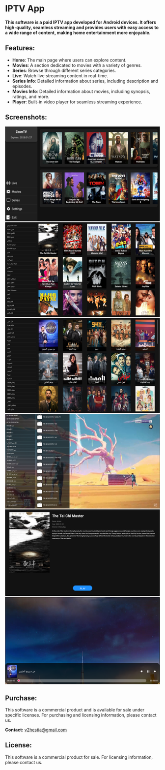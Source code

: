 # IPTV App

**This software is a paid IPTV app developed for Android devices. It offers high-quality, seamless streaming and provides users with easy access to a wide range of content, making home entertainment more enjoyable.**

## Features:
- **Home**: The main page where users can explore content.
- **Movies**: A section dedicated to movies with a variety of genres.
- **Series**: Browse through different series categories.
- **Live**: Watch live streaming content in real-time.
- **Series Info**: Detailed information about series, including description and episodes.
- **Movies Info**: Detailed information about movies, including synopsis, ratings, and more.
- **Player**: Built-in video player for seamless streaming experience.

## Screenshots:
![Home Screen](home_screen.png)
![Movies Section](movies_section.png)
![Series Section](series_section.png)
![Live Section](live_section.png)
![Movies Info](movies_info.png)
![Player](player.png)

## Purchase:
This software is a commercial product and is available for sale under specific licenses. For purchasing and licensing information, please contact us.

**Contact:** v2hestia@gmail.com

## License:
This software is a commercial product for sale. For licensing information, please contact us.
